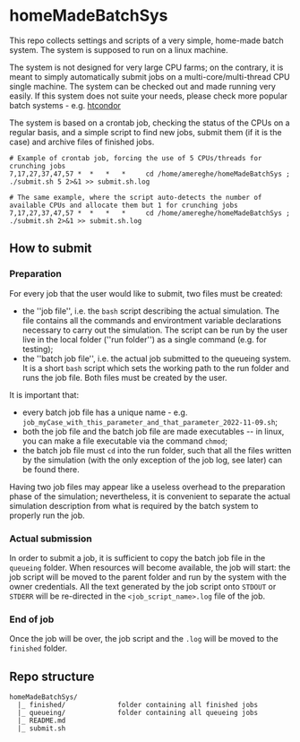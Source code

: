 # homeMadeBatchSys
This repo collects settings and scripts of a very simple, home-made batch system.
The system is supposed to run on a linux machine.

The system is not designed for very large CPU farms; on the contrary, it is meant to simply automatically submit jobs on a multi-core/multi-thread CPU single machine.
The system can be checked out and made running very easily.
If this system does not suite your needs, please check more popular batch systems - e.g. [htcondor](https://research.cs.wisc.edu/htcondor/)

The system is based on a crontab job, checking the status of the CPUs on a regular basis, and a simple script to find new jobs, submit them (if it is the case) and archive files of finished jobs.

```
# Example of crontab job, forcing the use of 5 CPUs/threads for crunching jobs
7,17,27,37,47,57 *  *   *   *     cd /home/amereghe/homeMadeBatchSys ; ./submit.sh 5 2>&1 >> submit.sh.log

# The same example, where the script auto-detects the number of available CPUs and allocate them but 1 for crunching jobs
7,17,27,37,47,57 *  *   *   *     cd /home/amereghe/homeMadeBatchSys ; ./submit.sh 2>&1 >> submit.sh.log
```

## How to submit
### Preparation
For every job that the user would like to submit, two files must be created:
* the ''job file'', i.e. the `bash` script describing the actual simulation. The file contains all the commands and environtment variable declarations necessary to carry out the simulation. The script can be run by the user live in the local folder (''run folder'') as a single command (e.g. for testing);
* the ''batch job file'', i.e. the actual job submitted to the queueing system. It is a short `bash` script which sets the working path to the run folder and runs the job file.
Both files must be created by the user.

It is important that:
* every batch job file has a unique name - e.g. `job_myCase_with_this_parameter_and_that_parameter_2022-11-09.sh`;
* both the job file and the batch job file are made executables -- in linux, you can make a file executable via the command `chmod`;
* the batch job file must `cd` into the run folder, such that all the files written by the simulation (with the only exception of the job log, see later) can be found there.

Having two job files may appear like a useless overhead to the preparation phase of the simulation; nevertheless, it is convenient to separate the actual simulation description from what is required by the batch system to properly run the job.

### Actual submission
In order to submit a job, it is sufficient to copy the batch job file in the `queueing` folder.
When resources will become available, the job will start: the job script will be moved to the parent folder and run by the system with the owner credentials.
All the text generated by the job script onto `STDOUT` or `STDERR` will be re-directed in the `<job_script_name>.log` file of the job.

### End of job
Once the job will be over, the job script and the `.log` will be moved to the `finished` folder.

## Repo structure
```
homeMadeBatchSys/
  |_ finished/             folder containing all finished jobs
  |_ queueing/             folder containing all queueing jobs
  |_ README.md
  |_ submit.sh
```

